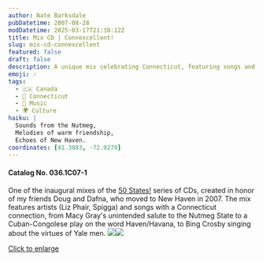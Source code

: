 ```yaml
---
author: Nate Barksdale
pubDatetime: 2007-08-28
modDatetime: 2025-03-17T21:38:12Z
title: Mix CD | Connexcellent!
slug: mix-cd-connexcellent
featured: false
draft: false
description: A unique mix celebrating Connecticut, featuring songs and artists that pay homage to the Nutmeg State.
emoji: 🎶
tags:
  - 🇨🇦 Canada
  - 🌆 Connecticut
  - 🎵 Music
  - 🌍 Culture
haiku: |
  Sounds from the Nutmeg,  
  Melodies of warm friendship,  
  Echoes of New Haven.
coordinates: [41.3083, -72.9279]
---
```


#### Catalog No. 036.1C07-1

One of the inaugural mixes of the [50 States!](https://www.natebarksdale.com/?tag=states) series of CDs, created in honor of my friends Doug and Dafna, who moved to New Haven in 2007. The mix features artists (Liz Phair, Spigga) and songs with a Connecticut connection, from Macy Gray's unintended salute to the Nutmeg State to a Cuban-Congolese play on the word Haven/Havana, to Bing Crosby singing about the virtues of Yale men. [![](@assets/images/CT_260.jpg)](@assets/images/CT_530.jpg)[![](@assets/images/CT2_260.jpg)](@assets/images/CT2_530.jpg)

[Click to enlarge](@assets/images/CT_530.jpg)
